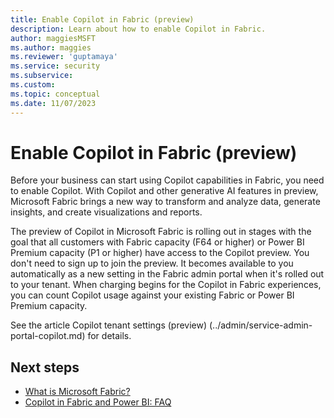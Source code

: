 ```yaml
---
title: Enable Copilot in Fabric (preview)
description: Learn about how to enable Copilot in Fabric.
author: maggiesMSFT
ms.author: maggies
ms.reviewer: 'guptamaya'
ms.service: security
ms.subservice: 
ms.custom: 
ms.topic: conceptual
ms.date: 11/07/2023
---
```


# Enable Copilot in Fabric (preview)

Before your business can start using Copilot capabilities in Fabric, you need to enable Copilot.
With Copilot and other generative AI features in preview, Microsoft Fabric brings a new way to transform and analyze data, generate insights, and create visualizations and reports.

The preview of Copilot in Microsoft Fabric is rolling out in stages with the goal that all customers with Fabric capacity (F64 or higher) or Power BI Premium capacity (P1 or higher) have access to the Copilot preview. You don't need to sign up to join the preview. It becomes available to you automatically as a new setting in the Fabric admin portal when it's rolled out to your tenant. When charging begins for the Copilot in Fabric experiences, you can count Copilot usage against your existing Fabric or Power BI Premium capacity.

See the article Copilot tenant settings (preview) (../admin/service-admin-portal-copilot.md) for details.

## Next steps

- [What is Microsoft Fabric?](microsoft-fabric-overview.md)
- [Copilot in Fabric and Power BI: FAQ](copilot-faq-fabric.yml)